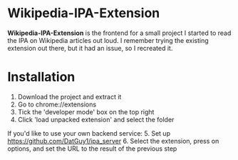 # Wikipedia-IPA-Extension

**Wikipedia-IPA-Extension** is the frontend for a small project I started to read the IPA on Wikipedia articles out loud.
I remember trying the existing extension out there, but it had an issue, so I recreated it.


# Installation

1. Download the project and extract it
2. Go to chrome://extensions
3. Tick the 'developer mode' box on the top right
4. Click 'load unpacked extension' and select the folder

If you'd like to use your own backend service:
5. Set up https://github.com/DatGuy1/ipa_server
6. Select the extension, press on options, and set the URL to the result of the previous step